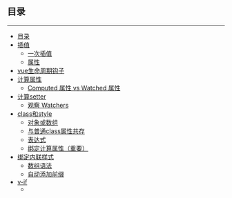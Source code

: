 ## 目录
---
- [目录](#目录)
- [插值](#插值)
  - [一次插值](#一次插值)
  - [属性](#属性)
- [vue生命周期钩子](#vue生命周期钩子)
- [计算属性](#计算属性)
  - [Computed 属性 vs Watched 属性](#Computed-属性-vs-Watched-属性)
- [计算setter](#计算setter)
  - [观察 Watchers](#观察-Watchers)
- [class和style](#class和style)
  - [对象或数组](#对象或数组)
  - [与普通class属性共存](#与普通class属性共存)
  - [表达式](#表达式)
  - [绑定计算属性（重要）](#绑定计算属性重要)
- [绑定内联样式](#绑定内联样式)
  - [数组语法](#数组语法)
  - [自动添加前缀](#自动添加前缀)
- [v-if](#v-if)
  - [<template> 与 v-if](#<template>-与-v-if)
  - [v-else](#v-else)
  - [v-else-if 2.1.0](#v-else-if-210)
  - [v-if  vs  v-show](#v-if--vs--v-show)
  - [key](#key)
- [v-for](#v-for)
  - [in 对象](#in-对象)
  - [对象属性变更](#对象属性变更)
  - [对父作用域的完全访问权限](#对父作用域的完全访问权限)
  - [整数迭代](#整数迭代)
- [v-for with v-if](#v-for-with-v-if)
  - [显示过滤/排序结果](#显示过滤/排序结果)
- [事件](#事件)
  - [加括号，参数](#加括号，参数)
  - [事件修饰符](#事件修饰符)
  - [按键修饰符](#按键修饰符)
- [按键修饰符](#按键修饰符)
- [组件](#组件)
  - [局部注册](#局部注册)
  - [DOM 模版解析说明](#DOM-模版解析说明)
  - [data必须是函数](#data必须是函数)
  - [数据模型](#数据模型)
  - [传递数据（父传子）](#传递数据父传子)
    - [html中短横线隔开](#html中短横线隔开)
    - [动态 Prop](#动态-Prop)
    - [字面量语法 vs 动态语法](#字面量语法-vs-动态语法)
    - [单向数据流（不要在子组件内部改变prop）](#单向数据流不要在子组件内部改变prop)
    - [prop验证](#prop验证)
  - [自定义事件（子传父）](#自定义事件子传父)
    - [给组件绑定原生事件](#给组件绑定原生事件)
    - [使用自定义事件的表单输入组件](#使用自定义事件的表单输入组件)
  - [非父子组件通信](#非父子组件通信)
  - [内容分发](#内容分发)
    - [具名 Slot](#具名-Slot)
  - [动态组件](#动态组件)
    - [keep-alive](#keep-alive)
  - [字符串模板](#字符串模板)
  - [对低开销的静态组件使用 v-once](#对低开销的静态组件使用-v-once)
- [遇到的问题](#遇到的问题)
  - [异步更新队列](#异步更新队列)
---

## 目录

---

- [遇到的问题](#遇到的问题)

  - [异步更新队列](#异步更新队列)

---

## 插值

### 插入html

双大括号会将数据解释为纯文本，而非 HTML 。为了输出真正的 HTML ，你需要使用 `v-html` 指令：

```
<div v-html="rawHtml"></div>
```

被插入的内容都会被当做 HTML —— 数据绑定会被忽略。注意，你不能使用 `v-html` 来复合局部模板，因为 Vue 不是基于字符串的模板引擎。组件更适合担任 UI 重用与复合的基本单元。

**注意：**你的站点上动态渲染的任意 HTML 可能会非常危险，因为它很容易导致 [XSS 攻击](https://en.wikipedia.org/wiki/Cross-site_scripting)。请只对可信内容使用 HTML 插值，**绝不要**对用户提供的内容插值。

### 一次插值

通过使用 [v-once 指令](https://cn.vuejs.org/v2/api/#v-once)，你也能执行一次性地插值，当数据改变时，插值处的内容不会更新。但请留心这会影响到该节点上所有的数据绑定：

```html
<span v-once>This will never change: {{ msg }}</span>
```

### 属性

`{{}}`不能在 HTML 属性中使用，应使用 [v-bind 指令](https://cn.vuejs.org/v2/api/#v-bind)：

```html
<div v-bind:id="dynamicId"></div>
```

这对布尔值的属性也有效 —— 如果条件被求值为 false 的话该属性会被移除：

```html
<button v-bind:disabled="someDynamicCondition">Button</button>
```

## vue生命周期钩子

每个 Vue 实例在被创建之前都要经过一系列的初始化过程。例如，实例需要配置数据观测(data observer)、编译模版、挂载实例到 DOM ，然后在数据变化时更新 DOM 。在这个过程中，实例也会调用一些 **生命周期钩子** ，这就给我们提供了执行自定义逻辑的机会。例如，`created` 这个钩子在实例被创建之后被调用：

```
var vm = new Vue({
  data: {
    a: 1
  },
  created: function () {
    // `this` 指向 vm 实例
    console.log('a is: ' + this.a)
  }
})
// -> "a is: 1"
```

也有一些其它的钩子，在实例生命周期的不同阶段调用，如 `mounted`、 `updated` 、`destroyed` 。钩子的 `this` 指向调用它的 Vue 实例。一些用户可能会问 Vue.js 是否有“控制器”的概念？答案是，没有。组件的自定义逻辑可以分布在这些钩子中。

![Lifecycle](https://cn.vuejs.org/images/lifecycle.png)

## 计算属性

计算属性就是一个专门用来对某些属性做操作的一种属性，它就是一个**返回一个值的方法**。

```html
<div id="example">
  <p>Original message: "{{ message }}"</p>
  <p>Computed reversed message: "{{ reversedMessage }}"</p>
</div>
```

```javascript
var vm = new Vue({
  el: '#example',
  data: {
    message: 'Hello'
  },
  computed: {
    // a computed getter
    reversedMessage: function () {
      // `this` points to the vm instance
      return this.message.split('').reverse().join('')
    }
  }
})
```

你可以像绑定普通属性一样在模板中绑定计算属性。 Vue 知道 `vm.reversedMessage` 依赖于 `vm.message` ，因此当 `vm.message` 发生改变时，所有依赖于 `vm.reversedMessage` 的绑定**也会更新**。而且最妙的是我们已经以声明的方式创建了这种依赖关系：计算属性的 getter 是没有副作用，这使得它易于测试和推理。

用method可以实现类似computed一样的效果，**但是computed会缓存**，如果对应的计算属性没改变，那么对应的计算的属性也不会变。相比而言，只要发生重新渲染，method 调用**总会**执行该函数。

```javascript
<p>Reversed message: "{{ reversedMessage() }}"</p>
// in component
methods: {
  reversedMessage: function () {
    return this.message.split('').reverse().join('')
  }
```

### Computed 属性 vs Watched 属性

Vue 确实提供了一种更通用的方式来观察和响应 Vue 实例上的数据变动：watch 属性。当你有一些数据需要随着其它数据变动而变动时，你很容易滥用 `watch`——特别是如果你之前使用过 AngularJS。然而，通常更好的想法是使用 `computed 属性`而不是命令式的 `watch` 回调。细想一下这个例子：

```
<div id="demo">{{ fullName }}</div>
```

```javascript
var vm = new Vue({
  el: '#demo',
  data: {
    firstName: 'Foo',
    lastName: 'Bar',
    fullName: 'Foo Bar'
  },
  watch: {
    firstName: function (val) {
      this.fullName = val + ' ' + this.lastName
    },
    lastName: function (val) {
      this.fullName = this.firstName + ' ' + val  //重复
    }
  }
})
```

上面代码是命令式的和重复的。将它与 computed 属性的版本进行比较：

```javascript
var vm = new Vue({
  el: '#demo',
  data: {
    firstName: 'Foo',
    lastName: 'Bar'
  },
  computed: {
    fullName: function () {
      return this.firstName + ' ' + this.lastName    //只用写一行代码
    }
  }
})
```

好得多了，不是吗？

## 计算setter

计算属性默认只有 getter ，不过在需要时你也可以提供一个 setter ：

```
// ...
computed: {
  fullName: {
    // getter
    get: function () {
      return this.firstName + ' ' + this.lastName
    },
    // setter
    set: function (newValue) {
      var names = newValue.split(' ')
      this.firstName = names[0]
      this.lastName = names[names.length - 1]
    }
  }
// ...
```

现在在运行 `vm.fullName = 'John Doe'` 时， setter 会被调用， `vm.firstName` 和 `vm.lastName` 也相应地会被更新。

### 观察 Watchers

虽然计算属性在大多数情况下更合适，但有时也需要一个自定义的 watcher 。这是为什么 Vue 提供一个更通用的方法通过 `watch` 选项，来响应数据的变化。**当你想要在数据变化响应时，执行异步操作或开销较大的操作，这是很有用的**。

使用 `watch` 选项允许我们执行异步操作（访问一个 API），**限制我们执行该操作的频率，并在我们得到最终结果前，设置中间状态**。这是计算属性无法做到的。

## class和style

如果不是字符串，那么默认是data属性

```html
<div v-bind:class="class1"></div>
<!--<div v-bind:class="class-1"></div> -->
<div v-bind:class="'class1'"></div>
<!--<div v-bind:class="class1"></div> -->
```

```javascript
data: {
  class1: 'class-1'
```

### 对象或数组

表达式的结果类型除了字符串之外，还可以是**对象或数组**。对象的的话，它的值就是是否实现该属性的真值

```html
<div v-bind:class="{ active: isActive }"></div>
```

数组的话，就是多属性

```html
<div v-bind:class="['class1','class2']"></div>
```

### 与普通class属性共存

`v-bind:class` 指令可以与普通的 class 属性共存。如下模板:

```html
<div class="static"
     v-bind:class="{ active: isActive, 'text-danger': hasError }">
</div>
```

数组的话，就是多属性数组的话，就是多属性

### 表达式

在属性中也可以使用表达式，比如三元表达式

```html
<div v-bind:class="[isActive ? activeClass : '', errorClass]">
```

### 绑定计算属性（重要）

渲染的结果和上面一样。我们也可以在这里绑定返回对象的[计算属性](https://cn.vuejs.org/v2/guide/computed.html)。**这是一个常用且强大的模式**：

经常我们会有需求根据某一个属性的变化修改class，在计算属性中使用switch这种函数就很容易实现。

```
<div v-bind:class="classObject"></div>
data: {
  isActive: true,
  error: null
},
computed: {
  classObject: function () {
    return {
      active: this.isActive && !this.error,
      'text-danger': this.error && this.error.type === 'fatal',
    }
  }
```

## 绑定内联样式

### 对象语法

`v-bind:style` 的对象语法十分直观——看着非常像 CSS ，其实它是一个 JavaScript 对象。 CSS 属性名可以用**驼峰式**（camelCase）或**短横分隔命名**（kebab-case）：

```
<div v-bind:style="{ color: activeColor, fontSize: fontSize + 'px' }"></div>
```

```
data: {
  activeColor: 'red',
  fontSize: 30
```

直接绑定到一个样式对象通常更好，让模板更清晰：

```
<div v-bind:style="styleObject"></div>
```

```
data: {
  styleObject: {
    color: 'red',
    fontSize: '13px'
  }
```

同样的，**对象语法常常结合返回对象的计算属性使用**。

### 数组语法

`v-bind:style` 的数组语法可以将多个**样式对象**应用到一个元素上：

```
<div v-bind:style="[baseStyles, overridingStyles]">
```

### 自动添加前缀

当 `v-bind:style` 使用需要特定前缀的 CSS 属性时，如 `transform` ，Vue.js 会自动侦测并添加相应的前缀。

## v-if

### v-if使用表达式

```html
<template v-if="loginType === 'username'">
  <label>Username</label>
  <input placeholder="Enter your username">
</template>
<template v-else>
  <label>Email</label>
  <input placeholder="Enter your email address">
</template>
```

### <template> 与 v-if

因为 `v-if` 是一个指令，需要将它添加到一个元素上。但是如果我们想切换多个元素呢？此时我们可以把一个 `<template>` 元素当做包装元素，并在上面使用 `v-if`。最终的渲染结果不会包含 `<template>` 元素。

```
<template v-if="ok">
  <h1>Title</h1>
  <p>Paragraph 1</p>
  <p>Paragraph 2</p>
</template>
```

### v-else

`v-else` 元素必须紧跟在 `v-if` 或者 `v-else-if` 元素的后面——否则它将不会被识别。

### v-else-if 2.1.0

`v-else-if`，顾名思义，充当 `v-if` 的“else-if 块”。可以链式地使用多次：

```
<div v-if="type === 'A'">
  A
</div>
<div v-else-if="type === 'B'">
  B
</div>
<div v-else-if="type === 'C'">
  C
</div>
<div v-else>
  Not A/B/C
</div>
```

类似于 `v-else`，`v-else-if` 必须紧跟在 `v-if` 或者 `v-else-if` 元素之后。

### v-if  vs  v-show

- `v-if` 是“真正的”条件渲染，因为它会确保在切换过程中条件块内的事件监听器和子组件适当地被销毁和重建。

- `v-if` 也是**惰性的**：如果在初始渲染时条件为假，则什么也不做——直到条件第一次变为真时，才会开始渲染条件块。

  ​

相比之下， `v-show` 就简单得多——不管初始条件是什么，元素总是会被渲染，带有 `v-show` 的元素始终会被渲染并保留在 DOM 中，并且只是简单地基于 CSS 进行切换（`display`）。

一般来说， `v-if` 有**更高的切换开销**，而 `v-show` 有**更高的初始渲染开销**。因此，如果需要非常频繁地切换，则使用 `v-show` 较好；如果在运行时条件不太可能改变，则使用 `v-if` 较好。

### key

用 `key` 管理可复用的元素

**Vue 会尽可能高效地渲染元素，通常会复用已有元素而不是从头开始渲染**。这么做，除了使 Vue 变得非常快之外，还有一些有用的好处。例如，如果你允许用户在不同的登录方式之间切换:

```html
<template v-if="loginType === 'username'">
  <label>Username</label>
  <input placeholder="Enter your username">
</template>
<template v-else>
  <label>Email</label>
  <input placeholder="Enter your email address">
</template>
```

那么在上面的代码中切换 `loginType` 将不会清除用户已经输入的内容。因为两个模版使用了相同的元素，`<input>` 不会被替换掉——仅仅是替换了它的的 `placeholder`。

这样也不总是符合实际需求，所以 Vue 为你提供了一种方式来声明“这两个元素是完全独立的——不要复用它们”。只需添加一个具有唯一值的 `key` 属性即可：

```html
<template v-if="loginType === 'username'">
  <label>Username</label>
  <input placeholder="Enter your username" key="username-input">
</template>
<template v-else>
  <label>Email</label>
  <input placeholder="Enter your email address" key="email-input">
</template>
```

现在，每次切换时，输入框都将被重新渲染。

**注意：** `<label>` 元素仍然会被高效地复用，因为它们没有添加 `key` 属性。

## v-for

### in/of 数组

```
<ul id="example-1">
  <li v-for="item in items">
    {{ item.message }}
  </li>
</ul>
```

上面的in可以用of来代替，因为它是最接近 JavaScript 迭代器的语法

### in 对象

你也可以用 `v-for` 通过一个对象的属性来迭代。

```
<div v-for="(value, key, index) in object">
  {{ index }}. {{ key }} : {{ value }}
</div>
```

在遍历对象时，是按 Object.keys() 的结果遍历，但是不能保证它的结果在不同的 JavaScript 引擎下是一致的。

### 对象属性变更

受现代 JavaScript 的限制（以及废弃 `Object.observe`），Vue **不能检测到对象属性的添加或删除**。由于 Vue 会在初始化实例时对属性执行 `getter/setter` 转化过程，所以属性必须在 `data` 对象上存在才能让 Vue 转换它，这样才能让它是响应的。

Vue 不允许在已经创建的实例上动态添加新的根级响应式属性(root-level reactive property)。然而它可以使用 `Vue.set(object, key, value)` 方法将响应属性添加到嵌套的对象上：

```javascript
Vue.set(vm.someObject, 'b', 2)
```

您还可以使用 `vm.$set` 实例方法，这也是全局 `Vue.set` 方法的别名：

```javascript
this.$set(this.someObject,'b',2)
```

有时你想向已有对象上添加一些属性，例如使用 `Object.assign()` 或 `_.extend()` 方法来添加属性。但是，添加到对象上的新属性不会触发更新。在这种情况下可以创建一个新的对象，让它包含原对象的属性和新的属性：

```javascript
// 代替 `Object.assign(this.someObject, { a: 1, b: 2 })`
this.someObject = Object.assign({}, this.someObject, { a: 1, b: 2 })
```

### 对父作用域的完全访问权限

在 `v-for` 块中，我们拥有对父作用域属性的完全访问权限。 `v-for` 还支持一个可选的第二个参数为当前项的索引。

```html
<ul id="example-2">
  <li v-for="(item, index) in items">
    {{ parentMessage }} - {{ index }} - {{ item.message }}
  </li>
</ul>
var example2 = new Vue({
  el: '#example-2',
  data: {
    parentMessage: 'Parent',
    items: [
      { message: 'Foo' },
      { message: 'Bar' }
    ]
  }
})
```

结果：

- Parent - 0 - Foo

- Parent - 1 - Bar

### 整数迭代

`v-for` 也可以取整数。在这种情况下，它将重复多次模板。

```
<div>
  <span v-for="n in 10">{{ n }}</span>
</div>
```

结果：

1 2 3 4 5 6 7 8 9 10

## v-for with v-if

当它们处于同一节点， `v-for` 的优先级比 `v-if` 更高，这意味着 `v-if` 将分别重复运行于每个 `v-if` 循环中。当你想为仅有的 *一些* 项渲染节点时，这种优先级的机制会十分有用，如下：

```
<li v-for="todo in todos" v-if="!todo.isComplete">
  {{ todo }}
</li>
```

上面的代码只传递了未complete的todos。

而如果你的目的是有条件地跳过循环的执行，那么将 `v-if` 置于包装元素 (或`template`)上。如:

```
<ul v-if="shouldRenderTodos">
  <li v-for="todo in todos">
    {{ todo }}
  </li>
</ul>
```

### 显示过滤/排序结果

有时，我们想要显示一个数组的过滤或排序副本，而不实际改变或重置原始数据。在这种情况下，可以创建返回过滤或排序数组的计算属性。

例如：

```
<li v-for="n in evenNumbers">{{ n }}</li>
data: {
  numbers: [ 1, 2, 3, 4, 5 ]
},
computed: {
  evenNumbers: function () {
    return this.numbers.filter(function (number) {
      return number % 2 === 0
    })
  }
```

## 事件

### 不加括号

如果直接加方法名，不加参数，那么就是直接绑定到内部一个方法上，它内部会有一个event变量

```html
<div id="example-2">
  <!-- `greet` 是在下面定义的方法名 -->
  <button v-on:click="greet">Greet</button>
</div>
var example2 = new Vue({
  el: '#example-2',
  data: {
    name: 'Vue.js'
  },
  // 在 `methods` 对象中定义方法
  methods: {
    greet: function (event) {
      // `this` 在方法里指当前 Vue 实例
      alert('Hello ' + this.name + '!')
      // `event` 是原生 DOM 事件
      alert(event.target.tagName)
    }
  }
})
// 也可以用 JavaScript 直接调用方法
example2.greet() // -> 'Hello Vue.js!'
```

### 加括号，参数

如果加括号和参数，那么就是内联 JavaScript 语句，如果需要在内联语句处理器中访问原生 DOM 事件。可以用特殊变量 `$event` 把它传入

```
<button v-on:click="warn('Form cannot be submitted yet.', $event)">Submit</button>
// ...
methods: {
  warn: function (message, event) {
    // 现在我们可以访问原生事件对象
    if (event) event.preventDefault()
    alert(message)
  }
```

### 事件修饰符

在事件处理程序中调用 `event.preventDefault()` 或 `event.stopPropagation()` 是非常常见的需求。尽管我们可以在 methods 中轻松实现这点，但更好的方式是：methods 只有纯粹的数据逻辑，而不是去处理 DOM 事件细节。

为了解决这个问题， Vue.js 为 `v-on` 提供了 **事件修饰符**。通过由点(.)表示的指令后缀来调用修饰符。

- `.stop`

- `.prevent`

- `.capture`

- `.self`

- `.once`(2.1.4)

```
<!-- 阻止单击事件冒泡 -->
<a v-on:click.stop="doThis"></a>
<!-- 提交事件不再重载页面 -->
<form v-on:submit.prevent="onSubmit"></form>
<!-- 修饰符可以串联  -->
<a v-on:click.stop.prevent="doThat"></a>
<!-- 只有修饰符 -->
<form v-on:submit.prevent></form>
<!-- 添加事件侦听器时使用事件捕获模式 -->
<div v-on:click.capture="doThis">...</div>
<!-- 只当事件在该元素本身（而不是子元素）触发时触发回调 -->
<div v-on:click.self="doThat">...</div>
```

```
<!-- 点击事件将只会触发一次 -->
<a v-on:click.once="doThis"></a>
```

不像其它只能对原生的 DOM 事件起作用的修饰符，`.once` 修饰符还能被用到自定义的[组件事件](https://cn.vuejs.org/v2/guide/components.html#Using-v-on-with-Custom-Events)上. 如果你还没有阅读关于组件的文档，现在大可不必担心。

### 按键修饰符

在监听键盘事件时，我们经常需要监测常见的键值。 Vue 允许为 `v-on` 在监听键盘事件时添加按键修饰符：

```
<!-- 只有在 keyCode 是 13 时调用 vm.submit() -->
<input v-on:keyup.13="submit">
```

记住所有的 keyCode 比较困难，所以 Vue 为最常用的按键提供了别名：

```
<!-- 同上 -->
<input v-on:keyup.enter="submit">
<!-- 缩写语法 -->
<input @keyup.enter="submit">
```

全部的按键别名：

- `.enter`

- `.tab`

- `.delete` (捕获 “删除” 和 “退格” 键)

- `.esc`

- `.space`

- `.up`

- `.down`

- `.left`

- `.right`

可以通过全局 `config.keyCodes` 对象[自定义按键修饰符别名](https://cn.vuejs.org/v2/api/#keyCodes)：

```
// 可以使用 v-on:keyup.f1
Vue.config.keyCodes.f1 = 112
```

## 按键修饰符

> 2.1.0 新增

可以用如下修饰符开启鼠标或键盘事件监听，使在按键按下时发生响应。

- `.ctrl`

- `.alt`

- `.shift`

- `.meta`

> 注意：在Mac系统键盘上，meta对应命令键 (⌘)。在Windows系统键盘meta对应windows徽标键(⊞)。在Sun操作系统键盘上，meta对应实心宝石键 (◆)。在其他特定键盘上，尤其在MIT和Lisp键盘及其后续，比如Knight键盘，space-cadet键盘，meta被标记为“META”。在Symbolics键盘上，meta被标记为“META” 或者 “Meta”。

> 例如:

```
<!-- Alt + C -->
<input @keyup.alt.67="clear">
<!-- Ctrl + Click -->
<div @click.ctrl="doSomething">Do something</div>
```

## 组件

### 全局注册

全局注册的组件在任何vue实例域中都可以使用

```javascript
// 注册
Vue.component('my-component', {
  template: '<div>{{msg}}</div>'，
  prop:['msg']  //传递数据
})
```

### 局部注册

通过添加`components`属性（注意有s），可以使组件仅在另一个实例/组件的作用域中可用：

```javascript
var Child = {
   template: '<div>{{msg}}</div>'，
   prop:['msg']  //传递数据
new Vue({
  // ...
  components: {
    // <my-component> 将只在父模板可用
    'my-component': Child
  }
})
```

这种封装也适用于其它可注册的 Vue 功能，如指令。

### DOM 模版解析说明

当使用 DOM 作为模版时（例如，将 `el` 选项挂载到一个已存在的元素上）, 你会**受到 HTML 的一些限制**，因为 Vue 只有在浏览器解析和标准化 HTML 后才能获取模版内容。尤其像这些元素 `<ul>` ，`<ol>`，`<table>` ，`<select>` **限制了能被它包裹的元素**， 而一些像 `<option>` 这样的元素只能出现在某些其它元素内部。(测试ul,ol是可以用的)

在自定义组件中使用这些受限制的元素时会导致一些问题，例如：

```javascript
<table>
  <my-row>...</my-row>
</table>
```

自定义组件 `<my-row>` 被认为是无效的内容，因此在渲染的时候会导致错误。变通的方案是使用特殊的 `is` 属性：

```javascript
<table>
  <tr is="my-row"></tr>
</table>
```

**应当注意，如果您使用来自以下来源之一的字符串模板，这些限制将不适用：**

- `<script type="text/x-template">`

- JavaScript内联模版字符串

- `.vue` 组件

因此，有必要的话请使用字符串模版。

### data必须是函数

通过Vue构造器传入的各种选项大多数都可以在组件里用。 `data` 是一个例外，它必须是函数。 实际上，如果你这么做：

```
Vue.component('my-component', {
  template: '<span>{{ message }}</span>',
  data: {
    message: 'hello'
  }
})
```

那么 Vue 会停止，并在控制台发出警告，告诉你在组件中 `data` 必须是一个函数。理解这种规则的存在意义很有帮助，让我们假设用如下方式来绕开Vue的警告：

```javascript
<div id="example-2">
  <simple-counter></simple-counter>
  <simple-counter></simple-counter>
  <simple-counter></simple-counter>
</div>
var data = { counter: 0 }
Vue.component('simple-counter', {
  template: '<button v-on:click="counter += 1">{{ counter }}</button>',
  // 技术上 data 的确是一个函数了，因此 Vue 不会警告，
  // 但是我们返回给每个组件的实例的却引用了同一个data对象
  data: function () {
    return data
  }
})
new Vue({
  el: '#example-2'
})
```

由于这三个组件共享了同一个 `data` ， 因此增加一个 counter 会影响所有组件！这不对。我们可以通过为每个组件返回全新的 data 对象来解决这个问题：

```javascript
data: function () {
  return {
    counter: 0
  }
```

### 数据模型

![props down, events up](https://cn.vuejs.org/images/props-events.png)在 Vue.js 中，父子组件的关系可以总结为 **props down, events up** 。父组件通过 **props** 向下传递数据给子组件，子组件通过 **events** 给父组件发送消息。

### 传递数据（父传子）

#### 使用prop

使用 Prop 传递数据

组件实例的作用域是**孤立的**。这意味着不能(也不应该)在子组件的模板内直接引用父组件的数据。要让子组件使用父组件的数据，我们需要通过子组件的props选项。

子组件要显式地用 `props` 选项声明它期待获得的数据：

```javascript
Vue.component('child', {
  // 声明 props
  props: ['message'],
  // 就像 data 一样，prop 可以用在模板内
  // 同样也可以在 vm 实例中像 “this.message” 这样使用
  template: '<span>{{ message }}</span>'
})
```

然后我们可以这样向它传入一个普通字符串：

```html
<child message="hello!"></child>
```

#### html中短横线隔开

HTML 特性是不区分大小写的。所以，当使用的不是字符串模版，camelCased (驼峰式) 命名的 prop 需要转换为相对应的 kebab-case (短横线隔开式) 命名：

```javascript
Vue.component('child', {
  // camelCase in JavaScript
  props: ['myMessage'],
  template: '<span>{{ myMessage }}</span>'
})
<!-- kebab-case in HTML -->
<child my-message="hello!"></child>
```

如果你使用字符串模版，则没有这些限制。

#### 动态 Prop

在模板中，要动态地绑定父组件的数据到子模板的props，与绑定到任何普通的HTML特性相类似，就是用 `v-bind`。每当父组件的数据变化时，该变化也会传导给子组件：

```
<div>
  <input v-model="parentMsg">
  <br>
  <child v-bind:my-message="parentMsg"></child>
</div>
```

使用 `v-bind` 的缩写语法通常更简单：

```
<child :my-message="parentMsg"></child>
```

#### 字面量语法 vs 动态语法

初学者常犯的一个错误是使用字面量语法传递数值：

```html
<!-- 传递了一个字符串 "1" -->
<comp some-prop="1"></comp>
```

因为它是一个字面 prop ，它的值是字符串 `"1"` 而不是number。如果想传递一个实际的number，需要使用 `v-bind` ，从而让它的值被当作 JavaScript 表达式计算：

```html
<!-- 传递实际的 number -->
<comp v-bind:some-prop="1"></comp>
```

#### 单向数据流（不要在子组件内部改变prop）

prop 是单向绑定的：当父组件的属性变化时，将传导给子组件，但是不会反过来。这是为了防止子组件无意修改了父组件的状态——这会让应用的数据流难以理解。

另外，每次父组件更新时，子组件的所有 prop 都会更新为最新值。这意味着你**不应该**在子组件内部改变 prop 。如果你这么做了，Vue 会在控制台给出警告。

为什么我们会有修改prop中数据的冲动呢？通常是这两种原因：

1. prop 作为初始值传入后，子组件想把它当作局部数据来用；

2. prop 作为初始值传入，由子组件处理成其它数据输出。

对这两种原因，正确的应对方式是：

1. **定义一个局部变量，并用 prop 的值初始化它**：

   ```javascript
   props: ['initialCounter'],
   data: function () {
     return { counter: this.initialCounter }
   }
   ```

2. **定义一个计算属性，处理 prop 的值并返回。**

   ```javascript
   props: ['size'],
   computed: {
     normalizedSize: function () {
       return this.size.trim().toLowerCase()
     }
   }
   ```

#### prop验证

如果要使用prop验证，那就需要把数组改成对象，后面的值就是检验类型（String，Number，Boolean，Function，Object，Array）,`type` 也可以是一个自定义构造器函数，使用 `instanceof` 检测。

```javascript
Vue.component('example', {
  props: {
    // 基础类型检测 （`null` 意思是任何类型都可以）
    propA: Number,
    // 多种类型
    propB: [String, Number],
    // 必传且是字符串
    propC: {
      type: String,
      required: true
    },
    // 数字，有默认值
    propD: {
      type: Number,
      default: 100
    },
    // 数组／对象的默认值应当由一个工厂函数返回
    propE: {
      type: Object,
      default: function () {
        return { message: 'hello' }
      }
    },
    // 自定义验证函数
    propF: {
      validator: function (value) {
        return value > 10
      }
    }
  }
})
```

当 prop 验证失败，Vue会在抛出警告 (如果使用的是开发版本)。

### 自定义事件（子传父）

### v-on和$emit()

父亲通过v-on:myevent来绑定子组件抛出的事件，孩子用this.$emit('myevent')抛出事件

```javascript
Vue.component('button-counter', {
  template: '<button v-on:click="increment">{{ counter }}</button>',
  data: function () {
    return {
      counter: 0
    }
  },
  methods: {
    increment: function () {
      this.counter += 1
      this.$emit('increment')
    }
  },
})
new Vue({
  el: '#counter-event-example',
  data: {
    total: 0
  },
  methods: {
    incrementTotal: function () {
      this.total += 1
    }
  }
})
```

#### 给组件绑定原生事件

有时候，你可能想在某个组件的根元素上监听一个原生事件。可以使用 `.native` 修饰 `v-on` 。例如：

```
<my-component v-on:click.native="doTheThing"></my-component>
```

#### 使用自定义事件的表单输入组件

自定义事件可以用来创建自定义的表单输入组件，使用 `v-model` 来进行数据双向绑定。看看这个：

```
<input v-model="something">
```

这不过是以下示例的语法糖：(**bind传给子组件value，v-on监听input事件**)

```
<input v-bind:value="something" v-on:input="something = $event.target.value">
```

所以在组件中使用时，它相当于下面的简写：

```
<custom-input v-bind:value="something" v-on:input="something = arguments[0]"></custom-input>
```

所以要让组件的 `v-model` 生效，它必须：

- 接受一个 `value` 属性

- 在有新的 value 时触发 `input` 事件

我们来看一个非常简单的货币输入的自定义控件：

```
<currency-input v-model="price"></currency-input>
Vue.component('currency-input', {
  template: '\
    <span>\
      $\
      <input\
        ref="input"\
        v-bind:value="value"\
        v-on:input="updateValue($event.target.value)"\
      >\
    </span>\
  ',
  props: ['value'],
  methods: {
    // 不是直接更新值，而是使用此方法来对输入值进行格式化和位数限制
    updateValue: function (value) {
      var formattedValue = value
        // 删除两侧的空格符
        .trim()
        // 保留 2 小数位
        .slice(0, value.indexOf('.') + 3)
      // 如果值不统一，手动覆盖以保持一致
      if (formattedValue !== value) {
        this.$refs.input.value = formattedValue
      }
      // 通过 input 事件发出数值
      this.$emit('input', Number(formattedValue))
    }
  }
})
```

### 非父子组件通信

有时候两个组件也需要通信(非父子关系)。在简单的场景下，可以使用一个空的 Vue 实例作为中央事件总线：

```
var bus = new Vue()
```

```
// 触发组件 A 中的事件
bus.$emit('id-selected', 1)
// 在组件 B 创建的钩子中监听事件(可以在created上绑定)
bus.$on('id-selected', function (id) {
  // ...
})
```

在复杂的情况下，我们应该考虑使用专门的 [状态管理模式](https://cn.vuejs.org/v2/guide/state-management.html).（vuex）

### 内容分发

#### 单个 Slot

除非子组件模板包含至少一个 `<slot>` 插口，否则父组件的内容将会被**丢弃**。当子组件模板只有一个没有属性的 slot 时，父组件整个内容片段将插入到 slot 所在的 DOM 位置，并替换掉 slot 标签本身。如果有多个`<slot>`，那个所有内容都会替换到不同的`<slot>`

最初在 `<slot>` 标签中的任何内容都被视为**备用内容**。备用内容在子组件的作用域内编译，并且只有在宿主元素为空，且没有要插入的内容时才显示备用内容。

假定 `my-component` 组件有下面模板：

```html
<div>
  <slot>
    只有在没有要分发的内容时才会显示。
  </slot>
  <h2>我是子组件的标题</h2>
  <slot>
    只有在没有要分发的内容时才会显示。
  </slot>
</div>
```

父组件模版：

```html
<div>
  <h1>我是父组件的标题</h1>
  <my-component>
    <p>这是一些初始内容</p>
    <p>这是更多的初始内容</p>
  </my-component>
</div>
```

渲染结果：

```html
<div>
  <h1>我是父组件的标题</h1>
  <div>
    <p>这是一些初始内容</p>    <!--第一个slog-->
    <p>这是更多的初始内容</p>
    <h2>我是子组件的标题</h2>
    <p>这是一些初始内容</p>   <!--第二个slog-->
    <p>这是更多的初始内容</p>
  </div>
</div>
```

#### 具名 Slot

`<slot>` 元素可以用一个特殊的属性 `name` 来配置如何分发内容。多个 slot 可以有不同的名字。具名 slot 将匹配内容片段中有对应 `slot` 特性的元素。

仍然可以有一个匿名 slot ，它是**默认 slot** ，作为找不到匹配的内容片段的备用插槽。如果没有默认的 slot ，这些找不到匹配的内容片段将被抛弃。

例如，假定我们有一个 `app-layout` 组件，它的模板为：

```html
<div class="container">
  <header>
    <slot name="header"></slot>
  </header>
  <main>
    <slot></slot>
  </main>
  <footer>
    <slot name="footer"></slot>
  </footer>
</div>
```

父组件模版：

```html
<app-layout>
  <h1 slot="header">这里可能是一个页面标题</h1>
  <p>主要内容的一个段落。</p>
  <p>另一个主要段落。</p>
  <p slot="footer">这里有一些联系信息</p>
</app-layout>
```

渲染结果为：

```html
<div class="container">
  <header>
    <h1>这里可能是一个页面标题</h1>
  </header>
  <main>
    <p>主要内容的一个段落。</p>
    <p>另一个主要段落。</p>
  </main>
  <footer>
    <p>这里有一些联系信息</p>
  </footer>
</div>
```

在组合组件时，内容分发 API 是非常有用的机制。

### 动态组件

通过使用保留的 `<component>` 元素，动态地绑定到它的 `is` 特性，我们让多个组件可以使用同一个挂载点，并动态切换：

```javascript
var vm = new Vue({
  el: '#example',
  data: {
    currentView: 'home'
  },
  components: {
    home: { /* ... */ },
    posts: { /* ... */ },
    archive: { /* ... */ }
  }
})
```

```javascript
<component v-bind:is="currentView">
  <!-- 组件在 vm.currentview 变化时改变！ -->
</component>
```

也可以直接绑定到组件对象上：

```javascript
var Home = {
  template: '<p>Welcome home!</p>'
var vm = new Vue({
  el: '#example',
  data: {
    currentView: Home
  }
})
```

#### keep-alive

如果把切换出去的组件保留在内存中，可以保留它的状态或避免重新渲染。为此可以添加一个 `keep-alive` 指令参数：

```
<keep-alive>
  <component :is="currentView">
    <!-- 非活动组件将被缓存！ -->
  </component>
</keep-alive>
```

在[API 参考](https://cn.vuejs.org/v2/api/#keep-alive)查看更多 `<keep-alive>` 的细节。

### 字符串模板

当使用字符串模式时，可以不受 HTML 的 case-insensitive 限制。这意味实际上在模版中，你可以使用 camelCase 、 TitleCase 或者 kebab-case 来引用：

```html
<!-- 在字符串模版中可以用任何你喜欢的方式! -->
<my-component></my-component>
<myComponent></myComponent>
<MyComponent></MyComponent>
```

如果组件未经 `slot` 元素传递内容，你甚至可以在组件名后使用 `/` 使其自闭合：

```html
<my-component/>
```

当然，这只在字符串模版中有效。因为自闭的自定义元素是无效的 HTML ，浏览器原生的解析器也无法识别它。

### 对低开销的静态组件使用 v-once

尽管在 Vue 中渲染 HTML 很快，不过当组件中包含**大量**静态内容时，可以考虑使用 `v-once` 将渲染结果缓存起来，就像这样：

```
Vue.component('terms-of-service', {
  template: '\
    <div v-once>\
      <h1>Terms of Service</h1>\
      ... a lot of static content ...\
    </div>\
  '
})
```

## 遇到的问题

### 无法检测到Object变更

受现代 JavaScript 的限制（以及废弃 Object.observe），Vue 不能检测到对象属性的添加或删除。由于 Vue 会在初始化实例时对属性执行 getter/setter 转化过程，所以属性必须在 data 对象上存在才能让 Vue 转换它，这样才能让它是响应的。例如：

```js
var vm = new Vue({
  data:{
  a:1
  }
// `vm.a` 是响应的
vm.b = 2
// `vm.b` 是非响应的
```

Vue 不允许在已经创建的实例上动态添加新的根级响应式属性(root-level reactive property)。然而它可以使用 Vue.set(object, key, value) 方法将响应属性添加到嵌套的对象上：

```js
Vue.set(vm.someObject, 'b', 2)
```

您还可以使用 vm.$set 实例方法，这也是全局 Vue.set 方法的别名：

```js
this.$set(this.someObject,'b',2)
```

有时你想向已有对象上添加一些属性，例如使用 Object.assign() 或 _.extend() 方法来添加属性。

但是，添加到对象上的新属性**不会触发更新**。在这种情况下可以创建一个新的对象，让它包含原对象的属性和新的属性：

```js
// 代替 `Object.assign(this.someObject, { a: 1, b: 2 })`
this.someObject = Object.assign({}, this.someObject, { a: 1, b: 2 })
```

### 异步更新队列

可能你还没有注意到，Vue 异步执行 DOM 更新。只要观察到数据变化，Vue 将**开启一个队列**，并缓冲在同一事件循环中发生的所有数据改变。**如果同一个 watcher 被多次触发，只会一次推入到队列中**。

这种在缓冲时去除重复数据对于避免不必要的计算和 DOM 操作上非常重要。然后，在下一个的事件循环“tick”中，Vue 刷新队列并执行实际（已去重的）工作。Vue 在内部尝试对异步队列使用原生的 Promise.then 和 MutationObserver，如果执行环境不支持，会采用 setTimeout(fn, 0) 代替。

例如，当你设置 vm.someData = 'new value' ，该组件不会立即重新渲染。

当刷新队列时，组件会在事件循环队列清空时的下一个“tick”更新。多数情况我们不需要关心这个过程，但是如果你想在 DOM 状态更新后做点什么，这就可能会有些棘手。

虽然 Vue.js 通常鼓励开发人员沿着“数据驱动”的方式思考，避免直接接触 DOM，但是有时我们确实要这么做。为了在数据变化之后等待 Vue 完成更新 DOM ，可以在数据变化之后立即使用` Vue.nextTick(callback)` 。这样回调函数在 DOM 更新完成后就会调用。例如：

```js
<div id="example">{{message}}</div>
var vm = new Vue({
  el: '#example',
  data: {
    message: '123'
  }
vm.message = 'new message' // 更改数据
vm.$el.textContent === 'new message' // false
Vue.nextTick(function () {
  vm.$el.textContent === 'new message' // true
```

在组件内使用 vm.$nextTick() 实例方法特别方便，因为它不需要全局 Vue ，并且回调函数中的 this 将自动绑定到当前的 Vue 实例上：

```js
Vue.component('example', {
  template: '<span>{{ message }}</span>',
  data: function () {
    return {
      message: '没有更新'
    }
  },
  methods: {
    updateMessage: function () {
      this.message = '更新完成'
      console.log(this.$el.textContent) // => '没有更新'
      this.$nextTick(function () {
        console.log(this.$el.textContent) // => '更新完成'
      })
    }
  }
```

